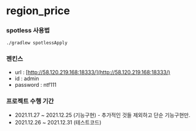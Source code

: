 # region_price

### spotless 사용법

```
./gradlew spotlessApply
```

### 젠킨스


- url : [http://58.120.219.168:18333/](http://58.120.219.168:18333/)
- id : admin
- password : ntf111

### 프로젝트 수행 기간
- 2021.11.27 ~ 2021.12.25 (기능구현) - 추가적인 것들 제외하고 단순 기능구현만.
- 2021.12.26 ~ 2021.12.31 (테스트코드)
